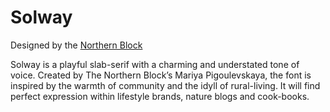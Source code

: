# Solway

Designed by the [Northern Block](https://thenorthernblock.co.uk)

Solway is a playful slab-serif with a charming and understated tone of voice.
Created by The Northern Block’s Mariya Pigoulevskaya, the font is inspired by the warmth of community and the idyll of rural-living.
It will find perfect expression within lifestyle brands, nature blogs and cook-books.

